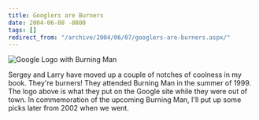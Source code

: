 ```yaml
---
title: Googlers are Burners
date: 2004-06-08 -0800
tags: []
redirect_from: "/archive/2004/06/07/googlers-are-burners.aspx/"
---
```


![Google Logo with Burning
Man](http://www.google.com/logos/googleburn.jpg)

Sergey and Larry have moved up a couple of notches of coolness in my
book. They're burners! They attended Burning Man in the summer of 1999.
The logo above is what they put on the Google site while they were out
of town. In commemoration of the upcoming Burning Man, I'll put up some
picks later from 2002 when we went.

